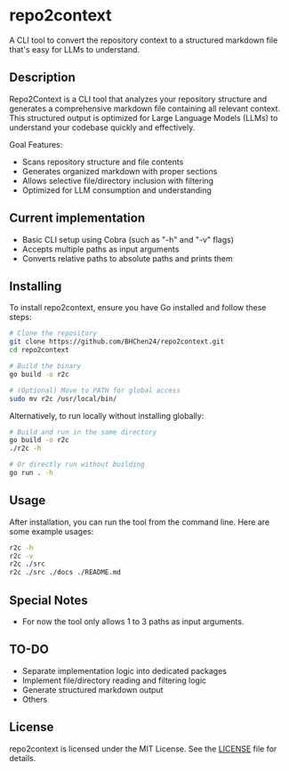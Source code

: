 # repo2context

A CLI tool to convert the repository context to a structured markdown file that's easy for LLMs to understand.

## Description

Repo2Context is a CLI tool that analyzes your repository structure and generates a comprehensive markdown file containing all relevant context. This structured output is optimized for Large Language Models (LLMs) to understand your codebase quickly and effectively.

Goal Features:

- Scans repository structure and file contents
- Generates organized markdown with proper sections
- Allows selective file/directory inclusion with filtering
- Optimized for LLM consumption and understanding

## Current implementation

- Basic CLI setup using Cobra (such as "-h" and "-v" flags)
- Accepts multiple paths as input arguments
- Converts relative paths to absolute paths and prints them

## Installing

To install repo2context, ensure you have Go installed and follow these steps:

```bash
# Clone the repository
git clone https://github.com/BHChen24/repo2context.git
cd repo2context

# Build the binary
go build -o r2c

# (Optional) Move to PATH for global access
sudo mv r2c /usr/local/bin/
```

Alternatively, to run locally without installing globally:

```bash
# Build and run in the same directory
go build -o r2c
./r2c -h

# Or directly run without building
go run . -h
```

## Usage

After installation, you can run the tool from the command line. Here are some example usages:

```bash
r2c -h
r2c -v
r2c ./src
r2c ./src ./docs ./README.md
```

## Special Notes

- For now the tool only allows 1 to 3 paths as input arguments.

## TO-DO

- Separate implementation logic into dedicated packages
- Implement file/directory reading and filtering logic
- Generate structured markdown output
- Others

## License

repo2context is licensed under the MIT License. See the [LICENSE](LICENSE) file for details.
